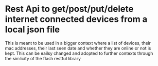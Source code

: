 # Rest Api to get/post/put/delete internet connected devices from a local json file
This is meant to be used in a bigger context where a list of devices, their mac addresses, their last seen date and whether they are online or not is kept.
This can be eailsy changed and adopted to further contexts through the simlicity of the flash restful library
